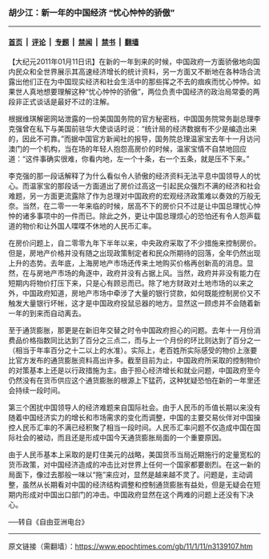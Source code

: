 ### 胡少江：新一年的中国经济 “忧心忡忡的骄傲”

---

#### [首页](../../../..?n3139107) &nbsp;|&nbsp; [评论](../../../../../epoch-comment?n3139107) &nbsp;|&nbsp; [专题](../../../../../epoch-special?n3139107) &nbsp;|&nbsp; [禁闻](../../../../../epoch-news?n3139107) &nbsp;|&nbsp; [禁书](../../../../../books?n3139107) &nbsp;|&nbsp; [翻墙](https://github.com/gfw-breaker/nogfw/blob/master/README.md?n3139107)


<div class="post_content" id="artbody" itemprop="articleBody">
 <!-- article content begin -->
 <p>
  【大纪元2011年01月11日讯】在新的一年到来的时候，中国政府一方面骄傲地向国内民众和全世界展示其高速经济增长的统计资料，另一方面又不断地在各种场合流露出他们正在为中国现实经济和社会生活中的那些挥之不去的痼疾而忧心忡忡。如果世人真地想要理解这种“忧心忡忡的骄傲”，两位负责中国经济的政治局常委的两段非正式谈话是最好不过的注解。
 </p>
 <p>
  根据维琪解密网站泄露的一份美国国务院的官方秘密档，中国国务院常务副总理李克强曾在私下与美国前驻华大使谈话时说：“统计局的经济数据有不少是编造出来的，因此不可靠。”而据中国官方新闻社的报导，国务院总理温家宝去年十一月访问澳门的一个机构，当在场的年轻人抱怨高房价的时候，温家宝情不自禁地回应道：“这件事确实很难，你看内地，左一个十条，右一个五条，就是压不下来。”
 </p>
 <p>
  李克强的那一段话解释了为什么看似令人骄傲的经济资料无法平息中国领导人的忧心。而温家宝的那段话一方面道出了房价过高这一引起民众强烈不满的经济和社会难题，另一方面更流露除了作为总理对中国政府的宏观经济政策难以奏效的万般无奈。当然，在二零一一年来临的时候，居高不下的房价只不过是让中国总理忧心忡忡的诸多事项中的一件而已。除此之外，更让中国总理烦心的恐怕还有令人怨声载道的物价和让外国人喋喋不休地的人民币汇率。
 </p>
 <p>
  在房价问题上，自二零零九年下半年以来，中央政府采取了不少措施来控制房价。但是，房地产价格并没有随之出现政策制定者和民众所期待的回落，全年仍然出现上升的态势。去年底，上海房地产市场还传来土地购买价格再创新高的消息。显然，在与房地产市场的角逐中，政府并没有占据上风。当然，政府并非没有能力在短期内将物价打压下来，只是心有顾忌而已。除了地方财政对土地市场的以来之外，中国政府知道，房地产市场中牵涉了大量的银行贷款，如何既能控制房价又不触发大量银行坏帐，这才是中国政府投鼠忌器的地方。显然这一顾虑并不会随着新一年的到来而自动离去。
 </p>
 <p>
  至于通货膨胀，那更是在新旧年交替之时令中国政府担心的问题。去年十一月份消费品价格指数同比达到了百分之三点二，而与上一个月份的环比则达到了百分之一（相当于年率百分之十二以上的水准）。实际上，老百姓所实际感受的物价上涨要比官方发布的通货膨胀资料高出许多。截至目前为止，中国政府所采取的控制物价的对策基本上还是以行政措施为主。由于担心经济增长和就业问题，中国政府至今仍然没有在货币供应这个通货膨胀的根源上下猛药，这种犹疑恐怕在新的一年里还会持续一段时间。
 </p>
 <p>
  第三个困扰中国领导人的经济难题来自国际社会。由于人民币的币值长期以来没有随着中国经济实力的增长和市场需求的变化而调整，中国的主要交易伙伴对中国操控人民币汇率的不满已经积聚了相当一段时间。人民币汇率问题不仅造成中国在国际社会的被动，而且还是形成中国今天通货膨胀局面的一个重要原因。
 </p>
 <p>
  由于人民币基本上采取的是盯住美元的战略，美国货币当局近期施行的定量宽松的货币政策，对中国经济造成的冲击比对世界上任何一个国家都要剧烈。在这一新的局面下，像过去那般一味以“拖”来应对，显然是越来越不灵了。问题是，主动调整，虽然从长期看对中国的经济结构调整和控制通货膨胀有益处，但是无疑会在短期内形成对中国出口部门的冲击。中国政府显然在这个两难的问题上还没有下决心。
 </p>
 <p>
  ──转自《自由亚洲电台》
 </p>
 <!-- article content end -->
 <div id="below_article_ad">
 </div>
</div>


---

原文链接（需翻墙）：https://www.epochtimes.com/gb/11/1/11/n3139107.htm